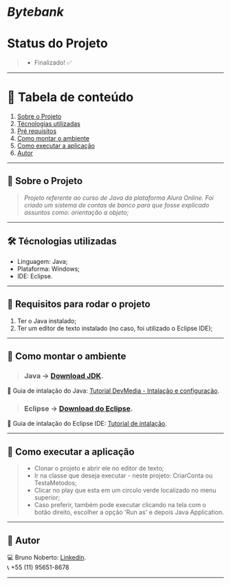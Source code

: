 # *Bytebank*

# Status do Projeto
> - Finalizado! :white_check_mark:

*******
# :file_folder: Tabela de conteúdo
1. [Sobre o Projeto](#sobre)
2. [Técnologias utilizadas](#ferramentas)
3. [Pré requisitos](#requisitos)
4. [Como montar o ambiente](#ambiente)
5. [Como executar a aplicação](#execucao)
6. [Autor](#autor)

*******

<div id='sobre'/>

## :file_folder: Sobre o Projeto
>*Projeto referente ao curso de Java da plataforma Alura Online. Foi criado um sistema de contas de banco para que fosse explicado assuntos como: orientação a objeto;*

*******

<div id='ferramentas'/>

## 🛠 Técnologias utilizadas
- Linguagem: Java;
- Plataforma: Windows;
- IDE: Eclipse.

*******

<div id='requisitos'/>

## :file_folder: Requisitos para rodar o projeto
1. Ter o Java instalado;
2. Ter um editor de texto instalado (no caso, foi utilizado o Eclipse IDE);

*******

<div id='ambiente'/>

## :file_folder: Como montar o ambiente

> ### Java -> [Download JDK](https://www.oracle.com/java/technologies/javase-downloads.html).
:pushpin: Guia de intalação do Java: [Tutorial DevMedia - Intalação e configuração](https://www.devmedia.com.br/instalacao-e-configuracao-do-pacote-java-jdk/23749).

> ### Eclipse -> [Download do Eclipse](https://www.eclipse.org/).
:pushpin: Guia de intalação do Eclipse IDE: [Tutorial de intalação](https://medium.com/danielpadua/java-spring-boot-eclipse-7a1c4c364839).

*******

<div id='execucao'/>

## :file_folder: Como executar a aplicação

> - Clonar o projeto e abrir ele no editor de texto;
> - Ir na classe que deseja executar - neste projeto: CriarConta ou TestaMetodos;
> - Clicar no play que esta em um circulo verde localizado no menu superior;
> - Caso preferir, também pode executar clicando na tela com o botão direito, escolher a opção 'Run as' e depois Java Application.

*******

<div id='autor'/>

## :bust_in_silhouette: Autor
:computer: Bruno Noberto: [Linkedin](https://www.linkedin.com/in/bruno-noberto/).
<br/>
:telephone_receiver: +55 (11) 95651-8678
*******
